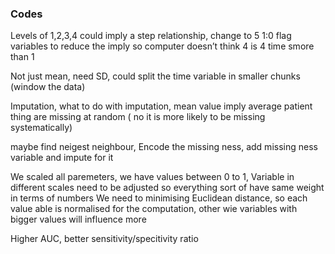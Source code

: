 ### Codes

Levels of 1,2,3,4 could imply a step relationship, change to 5 1:0 flag variables to reduce the imply so computer doesn’t think 4 is 4 time smore than 1 

Not just mean, need SD, could split the time variable in smaller chunks (window the data)

Imputation, what to do with imputation, mean value imply average patient thing are missing at random ( no it is more likely to be missing systematically)

maybe find neigest neighbour,
Encode the missing ness, add missing ness variable and impute for it

We scaled all paremeters, we have values between 0 to 1, 
Variable in different scales need to be adjusted so everything sort of have same weight in terms of numbers
We need to minimising Euclidean distance, so each value able is normalised for the computation, other wie variables with bigger values will influence more 

Higher AUC, better sensitivity/specitivity ratio
